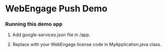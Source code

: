 
# WebEngage Push Demo

### Running this demo app

1. Add google-services.json file in /app.

2. Replace with your WebEngage license code in MyApplication.java class.
